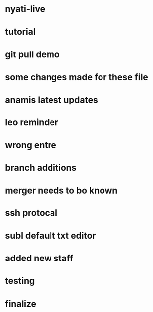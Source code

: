 # nyati-live
# tutorial
# git pull demo 
# some changes made for these file
# anamis latest updates
# leo reminder
# wrong entre
# branch additions
# merger needs to bo known
# ssh protocal
# subl default txt editor
# added new staff
# testing
# finalize
